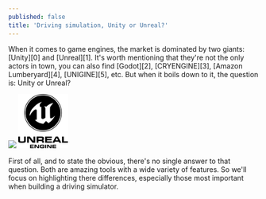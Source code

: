 ```yaml
---
published: false
title: 'Driving simulation, Unity or Unreal?'
---
```

When it comes to game engines, the market is dominated by two giants: [Unity][0] and [Unreal][1]. It's worth mentioning that they're not the only actors in town, you can also find [Godot][2], [CRYENGINE][3], [Amazon Lumberyard][4], [UNIGINE][5], etc. But when it boils down to it, the question is: Unity or Unreal?

<p float="left">
  <img src="/images/unity_logo.jpg" width="100" />
  <img src="/images/ue-logo.svg.png" width="100" />
</p>

First of all, and to state the obvious, there's no single answer to that question. Both are amazing tools with a wide variety of features. So we'll focus on highlighting there differences, especially those most important when building a driving simulator.
